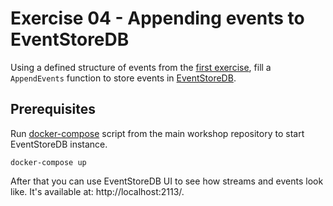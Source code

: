 # Exercise 04 - Appending events to EventStoreDB

Using a defined structure of events from the [first exercise](../01-EventsDefinition), fill a `AppendEvents` function to store events in [EventStoreDB](https://developers.eventstore.com/clients/grpc/).

## Prerequisites
Run [docker-compose](../docker-compose.yml) script from the main workshop repository to start EventStoreDB instance.

```shell
docker-compose up
```

After that you can use EventStoreDB UI to see how streams and events look like. It's available at: http://localhost:2113/.